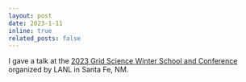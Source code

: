 ```yaml
---
layout: post
date: 2023-1-11
inline: true
related_posts: false
---
```


I gave a talk at the 
[2023 Grid Science Winter School and Conference](https://web.cvent.com/event/e157468f-6e59-4b53-8a23-3874fe4ed31e/summary) 
organized by LANL in Santa Fe, NM.
